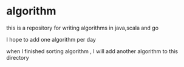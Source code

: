# algorithm
this is a repository for writing algorithms in java,scala and go 

I hope to add one algorithm per day 

when I finished sorting algorithm , I will add another algorithm to this directory 
